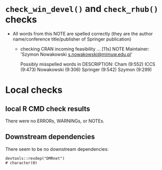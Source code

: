 
# `check_win_devel()` and `check_rhub()` checks

- All words from this NOTE are spelled correctly (they are the author name/conference title/publisher of Springer publication)

  * checking CRAN incoming feasibility ... [11s] NOTE
    Maintainer: 'Szymon Nowakowski <s.nowakowski@mimuw.edu.pl>'
    
    Possibly misspelled words in DESCRIPTION:
      Cham (9:552)
      ICCS (9:473)
      Nowakowski (9:306)
      Springer (9:542)
      Szymon (9:299)

# Local checks

## local R CMD check results
There were no ERRORs, WARNINGs, or NOTEs. 

## Downstream dependencies
There seem to be no downstream dependencies:

```{r revdep}
devtools::revdep("DMRnet")
# character(0)
```


